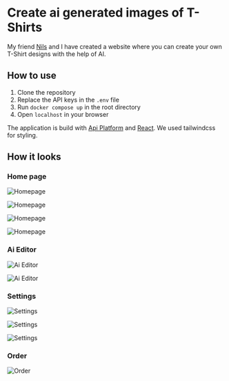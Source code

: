 # Create ai generated images of T-Shirts

<!-- reference a person with github account (https://github.com/shubham4315) -->

My friend [Nils](https://github.com/nilsertle) and I have created a website where you can create your own T-Shirt designs with the help of AI.

## How to use

1. Clone the repository
2. Replace the API keys in the `.env` file
3. Run `docker compose up` in the root directory
4. Open `localhost` in your browser

The application is build with [Api Platform](api-platform.com) and [React](https://react.dev/). We used tailwindcss for styling.

## How it looks

### Home page

![Homepage](./showcase/Homepage1.png)

![Homepage](./showcase/homepage4.png)

![Homepage](./showcase/Homepage2.png)

![Homepage](./showcase/Homepage3.png)

### Ai Editor

![Ai Editor](./showcase/aieditor.png)

![Ai Editor](./showcase/customize.png)

### Settings

![Settings](./showcase/general.png)

![Settings](./showcase/billing.png)

![Settings](./showcase/modal.png)

### Order

![Order](./showcase/Orderhistory.png)
